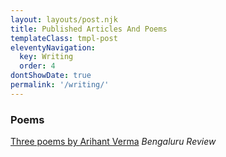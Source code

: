```yaml
---
layout: layouts/post.njk
title: Published Articles And Poems
templateClass: tmpl-post
eleventyNavigation:
  key: Writing
  order: 4
dontShowDate: true
permalink: '/writing/'
---
```


### Poems

[Three poems by Arihant Verma](https://bengalurureview.com/arihant-verma-poems)
<em>Bengaluru Review</em>

<!-- ## Articles -->
